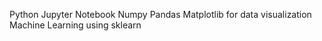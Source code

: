 Python
Jupyter Notebook
Numpy
Pandas
Matplotlib for data visualization
Machine Learning using sklearn
